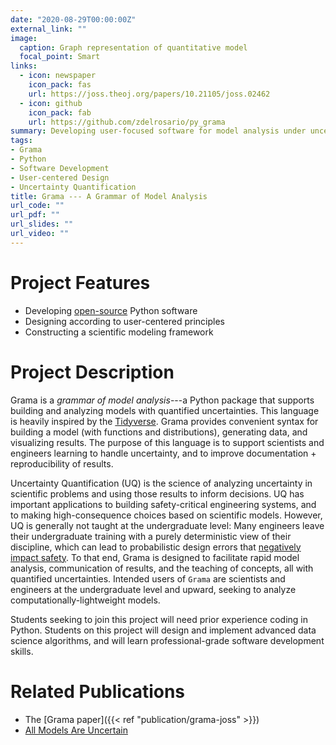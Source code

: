 ```yaml
---
date: "2020-08-29T00:00:00Z"
external_link: ""
image:
  caption: Graph representation of quantitative model
  focal_point: Smart
links:
  - icon: newspaper
    icon_pack: fas
    url: https://joss.theoj.org/papers/10.21105/joss.02462
  - icon: github
    icon_pack: fab
    url: https://github.com/zdelrosario/py_grama
summary: Developing user-focused software for model analysis under uncertainty
tags:
- Grama
- Python
- Software Development
- User-centered Design
- Uncertainty Quantification
title: Grama --- A Grammar of Model Analysis
url_code: ""
url_pdf: ""
url_slides: ""
url_video: ""
---
```


# Project Features

- Developing [open-source](https://github.com/zdelrosario/py_grama) Python software
- Designing according to user-centered principles
- Constructing a scientific modeling framework

# Project Description

Grama is a *grammar of model analysis*---a Python package that supports building and analyzing models with quantified uncertainties. This language is heavily inspired by the [Tidyverse](https://www.tidyverse.org/). Grama provides convenient syntax for building a model (with functions and distributions), generating data, and visualizing results. The purpose of this language is to support scientists and engineers learning to handle uncertainty, and to improve documentation + reproducibility of results.

Uncertainty Quantification (UQ) is the science of analyzing uncertainty in scientific problems and using those results to inform decisions. UQ has important applications to building safety-critical engineering systems, and to making high-consequence choices based on scientific models. However, UQ is generally not taught at the undergraduate level: Many engineers leave their undergraduate training with a purely deterministic view of their discipline, which can lead to probabilistic design errors that [negatively impact safety](https://arc.aiaa.org/doi/abs/10.2514/6.2020-0414). To that end, Grama is designed to facilitate rapid model analysis, communication of results, and the teaching of concepts, all with quantified uncertainties. Intended users of `Grama` are scientists and engineers at the undergraduate level and upward, seeking to analyze computationally-lightweight models.

Students seeking to join this project will need prior experience coding in Python. Students on this project will design and implement advanced data science algorithms, and will learn professional-grade software development skills.

# Related Publications

- The [Grama paper]({{< ref "publication/grama-joss" >}})
- [All Models Are Uncertain](https://zdelrosario.github.io/uq-book-preview/00_frontmatter/landing-page.html)
